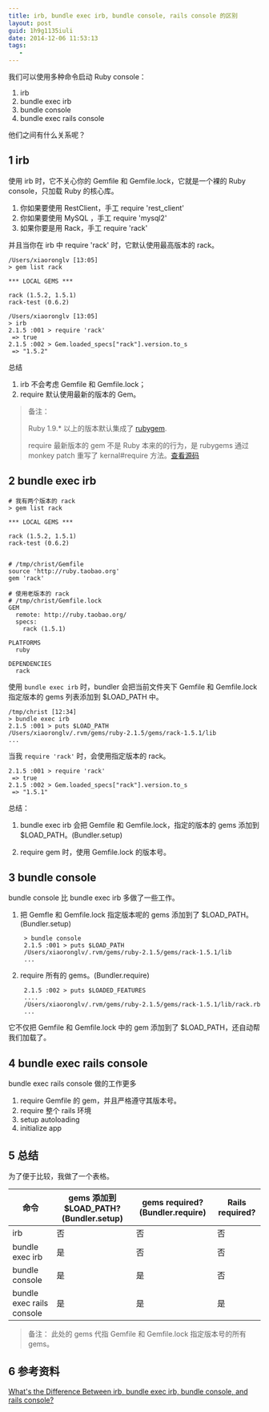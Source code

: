 ```yaml
---
title: irb, bundle exec irb, bundle console, rails console 的区别
layout: post
guid: 1h9g1135iuli
date: 2014-12-06 11:53:13
tags:
   -
---
```


我们可以使用多种命令启动 Ruby console：

1. irb
2. bundle exec irb
3. bundle console
4. bundle exec rails console

他们之间有什么关系呢？


## 1 irb

使用 irb 时，它不关心你的 Gemfile 和 Gemfile.lock，它就是一个裸的 Ruby console，只加载 Ruby 的核心库。

1. 你如果要使用 RestClient，手工 require 'rest_client'
2. 你如果要使用 MySQL ，手工 require 'mysql2'
3. 如果你要是用 Rack，手工 require 'rack'

并且当你在 irb 中 require 'rack' 时，它默认使用最高版本的 rack。

    /Users/xiaoronglv [13:05]
    > gem list rack

    *** LOCAL GEMS ***

    rack (1.5.2, 1.5.1)
    rack-test (0.6.2)

    /Users/xiaoronglv [13:05]
    > irb
    2.1.5 :001 > require 'rack'
     => true
    2.1.5 :002 > Gem.loaded_specs["rack"].version.to_s
     => "1.5.2"



总结

1. irb 不会考虑 Gemfile 和 Gemfile.lock；
2. require 默认使用最新的版本的 Gem。

> 备注：
>
> Ruby 1.9.* 以上的版本默认集成了 [rubygem](https://github.com/rubygems/rubygems).
>
> require 最新版本的 gem 不是 Ruby 本来的的行为，是 rubygems 通过 monkey patch 重写了 kernal#require 方法。[查看源码](https://github.com/rubygems/rubygems/blob/0f01103a4607077a6a63df2e3c06cf06e7203b01/lib/rubygems/core_ext/kernel_require.rb)

## 2 bundle exec irb

    # 我有两个版本的 rack
    > gem list rack

    *** LOCAL GEMS ***

    rack (1.5.2, 1.5.1)
    rack-test (0.6.2)


    # /tmp/christ/Gemfile
    source 'http://ruby.taobao.org'
    gem 'rack'

    # 使用老版本的 rack
    # /tmp/christ/Gemfile.lock
    GEM
      remote: http://ruby.taobao.org/
      specs:
        rack (1.5.1)

    PLATFORMS
      ruby

    DEPENDENCIES
      rack


使用 `bundle exec irb` 时，bundler 会把当前文件夹下 Gemfile  和 Gemfile.lock 指定版本的 gems 列表添加到 $LOAD_PATH 中。

    /tmp/christ [12:34]
    > bundle exec irb
    2.1.5 :001 > puts $LOAD_PATH
    /Users/xiaoronglv/.rvm/gems/ruby-2.1.5/gems/rack-1.5.1/lib
    ...


当我 `require 'rack'` 时，会使用指定版本的 rack。


    2.1.5 :001 > require 'rack'
     => true
    2.1.5 :002 > Gem.loaded_specs["rack"].version.to_s
     => "1.5.1"


总结：

1. bundle exec irb 会把 Gemfile  和  Gemfile.lock，指定的版本的 gems 添加到 $LOAD_PATH。(Bundler.setup)

2. require gem 时，使用 Gemfile.lock 的版本号。


## 3 bundle console

bundle console 比 bundle exec irb 多做了一些工作。

1. 把  Gemfle 和 Gemfile.lock 指定版本呢的 gems 添加到了 $LOAD_PATH。(Bundler.setup)


        > bundle console
        2.1.5 :001 > puts $LOAD_PATH
        /Users/xiaoronglv/.rvm/gems/ruby-2.1.5/gems/rack-1.5.1/lib
        ...


2. require 所有的 gems。(Bundler.require)


        2.1.5 :002 > puts $LOADED_FEATURES
        ....
        /Users/xiaoronglv/.rvm/gems/ruby-2.1.5/gems/rack-1.5.1/lib/rack.rb
        ...


它不仅把 Gemfile 和 Gemfile.lock 中的 gem 添加到了 $LOAD_PATH，还自动帮我们加载了。


## 4 bundle exec rails console


bundle exec rails console 做的工作更多

1. require Gemfile 的 gem，并且严格遵守其版本号。
2. require 整个 rails 环境
3. setup autoloading
4. initialize app


## 5 总结

为了便于比较，我做了一个表格。

命令  |  gems 添加到 $LOAD_PATH?(Bundler.setup) |  gems required? (Bundler.require)  |   Rails required?
------------    |   -------------   |   ------------   | ------------
irb | 否  | 否 | 否 |
bundle exec irb | 是  | 否 | 否 |
bundle console | 是  | 是 | 否 |
bundle exec rails console | 是  | 是 | 是 |


> 备注： 此处的 gems 代指 Gemfile 和 Gemfile.lock 指定版本号的所有 gems。


## 6 参考资料

[What's the Difference Between irb, bundle exec irb, bundle console, and rails console?](http://www.justinweiss.com/blog/2014/11/17/what-are-the-differences-between-irb)
